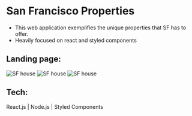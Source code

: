 # San Francisco Properties
- This web application exemplifies the unique properties that SF has to offer. 
- Heavily focused on react and styled components 
## Landing page: 
![SF house](https://imgur.com/JXYmsyF.png)
![SF house](https://imgur.com/KsJb3Ud.png)
![SF house](https://imgur.com/lvOkprc.png)

## Tech: 
React.js | Node.js | Styled Components
